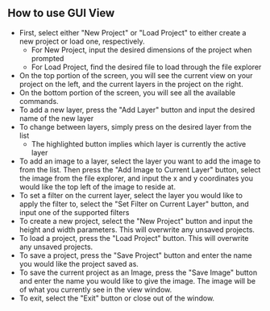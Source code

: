 ## How to use GUI View
* First, select either "New Project" or "Load Project" to either create a new project or load one, 
respectively.
  * For New Project, input the desired dimensions of the project when prompted
  * For Load Project, find the desired file to load through the file explorer
* On the top portion of the screen, you will see the current view on your project on the left, and 
the current layers in the project on the right.
* On the bottom portion of the screen, you will see all the available commands.
* To add a new layer, press the "Add Layer" button and input the desired name of the new layer
* To change between layers, simply press on the desired layer from the list
  * The highlighted button implies which layer is currently the active layer
* To add an image to a layer, select the layer you want to add the image to from the list. Then 
press the "Add Image to Current Layer" button, select the image from the file explorer, and input
the x and y coordinates you would like the top left of the image to reside at.
* To set a filter on the current layer, select the layer you would like to apply the filter to,
select the "Set Filter on Current Layer" button, and input one of the supported filters
* To create a new project, select the "New Project" button and input the height and width
parameters. This will overwrite any unsaved projects.
* To load a project, press the "Load Project" button. This will overwrite any unsaved projects.
* To save a project, press the "Save Project" button and enter the name you would like the project
saved as.
* To save the current project as an Image, press the "Save Image" button and enter the name you
would like to give the image. The image will be of what you currently see in the view window.
* To exit, select the "Exit" button or close out of the window. 
